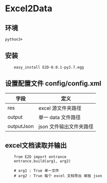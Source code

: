 # Excel2Data 

## 环境
    python3+

## 安装
```
    easy_install E2D-0.0.1-py3.7.egg
```

## 设置配置文件 config/config.xml

| 字段 | 定义 |
|----|----|
| res | excel 源文件夹路径|
| output | 单一 data 文件路径|
| outputJson | json 文件输出文件夹路径|

## excel文档读取并输出
```
    from E2D import entrance
    entrance.build(arg1, arg2)

    # arg1 : True 单一文件
    # arg2 : True 每个 excel 文档导出 单独 json
```